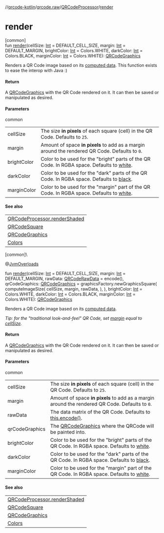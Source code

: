 //[qrcode-kotlin](../../../index.md)/[qrcode.raw](../index.md)/[QRCodeProcessor](index.md)/[render](render.md)

# render

[common]\
fun [render](render.md)(cellSize: [Int](https://kotlinlang.org/api/latest/jvm/stdlib/kotlin/-int/index.html) = DEFAULT_CELL_SIZE, margin: [Int](https://kotlinlang.org/api/latest/jvm/stdlib/kotlin/-int/index.html) = DEFAULT_MARGIN, brightColor: [Int](https://kotlinlang.org/api/latest/jvm/stdlib/kotlin/-int/index.html) = Colors.WHITE, darkColor: [Int](https://kotlinlang.org/api/latest/jvm/stdlib/kotlin/-int/index.html) = Colors.BLACK, marginColor: [Int](https://kotlinlang.org/api/latest/jvm/stdlib/kotlin/-int/index.html) = Colors.WHITE): [QRCodeGraphics](../../qrcode.render/-q-r-code-graphics/index.md)

Renders a QR Code image based on its [computed data](encode.md). This function exists to ease the interop with Java :)

#### Return

A [QRCodeGraphics](../../qrcode.render/-q-r-code-graphics/index.md) with the QR Code rendered on it. It can then be saved or manipulated as desired.

#### Parameters

common

| | |
|---|---|
| cellSize | The size **in pixels** of each square (cell) in the QR Code. Defaults to `25`. |
| margin | Amount of space **in pixels** to add as a margin around the rendered QR Code. Defaults to `0`. |
| brightColor | Color to be used for the &quot;bright&quot; parts of the QR Code. In RGBA space. Defaults to [white](../../qrcode.color/-colors/-w-h-i-t-e.md). |
| darkColor | Color to be used for the &quot;dark&quot; parts of the QR Code. In RGBA space. Defaults to [black](../../qrcode.color/-colors/-b-l-a-c-k.md). |
| marginColor | Color to be used for the &quot;margin&quot; part of the QR Code. In RGBA space. Defaults to [white](../../qrcode.color/-colors/-w-h-i-t-e.md). |

#### See also

| |
|---|
| [QRCodeProcessor.renderShaded](render-shaded.md) |
| [QRCodeSquare](../../qrcode.internals/-q-r-code-square/index.md) |
| [QRCodeGraphics](../../qrcode.render/-q-r-code-graphics/index.md) |
| [Colors](../../qrcode.color/-colors/index.md) |

[common]\

@[JvmOverloads](https://kotlinlang.org/api/latest/jvm/stdlib/kotlin.jvm/-jvm-overloads/index.html)

fun [render](render.md)(cellSize: [Int](https://kotlinlang.org/api/latest/jvm/stdlib/kotlin/-int/index.html) = DEFAULT_CELL_SIZE, margin: [Int](https://kotlinlang.org/api/latest/jvm/stdlib/kotlin/-int/index.html) = DEFAULT_MARGIN, rawData: [QRCodeRawData](../-q-r-code-raw-data/index.md) = encode(), qrCodeGraphics: [QRCodeGraphics](../../qrcode.render/-q-r-code-graphics/index.md) = graphicsFactory.newGraphicsSquare(
            computeImageSize(
                cellSize,
                margin,
                rawData,
            ),
        ), brightColor: [Int](https://kotlinlang.org/api/latest/jvm/stdlib/kotlin/-int/index.html) = Colors.WHITE, darkColor: [Int](https://kotlinlang.org/api/latest/jvm/stdlib/kotlin/-int/index.html) = Colors.BLACK, marginColor: [Int](https://kotlinlang.org/api/latest/jvm/stdlib/kotlin/-int/index.html) = Colors.WHITE): [QRCodeGraphics](../../qrcode.render/-q-r-code-graphics/index.md)

Renders a QR Code image based on its [computed data](encode.md).

*Tip: for the &quot;traditional look-and-feel&quot; QR Code, set* [*margin*](render.md) *equal to* [*cellSize*](render.md)*.*

#### Return

A [QRCodeGraphics](../../qrcode.render/-q-r-code-graphics/index.md) with the QR Code rendered on it. It can then be saved or manipulated as desired.

#### Parameters

common

| | |
|---|---|
| cellSize | The size **in pixels** of each square (cell) in the QR Code. Defaults to `25`. |
| margin | Amount of space **in pixels** to add as a margin around the rendered QR Code. Defaults to `0`. |
| rawData | The data matrix of the QR Code. Defaults to [this.encode()](encode.md). |
| qrCodeGraphics | The [QRCodeGraphics](../../qrcode.render/-q-r-code-graphics/index.md) where the QRCode will be painted into. |
| brightColor | Color to be used for the &quot;bright&quot; parts of the QR Code. In RGBA space. Defaults to [white](../../qrcode.color/-colors/-w-h-i-t-e.md). |
| darkColor | Color to be used for the &quot;dark&quot; parts of the QR Code. In RGBA space. Defaults to [black](../../qrcode.color/-colors/-b-l-a-c-k.md). |
| marginColor | Color to be used for the &quot;margin&quot; part of the QR Code. In RGBA space. Defaults to [white](../../qrcode.color/-colors/-w-h-i-t-e.md). |

#### See also

| |
|---|
| [QRCodeProcessor.renderShaded](render-shaded.md) |
| [QRCodeSquare](../../qrcode.internals/-q-r-code-square/index.md) |
| [QRCodeGraphics](../../qrcode.render/-q-r-code-graphics/index.md) |
| [Colors](../../qrcode.color/-colors/index.md) |
